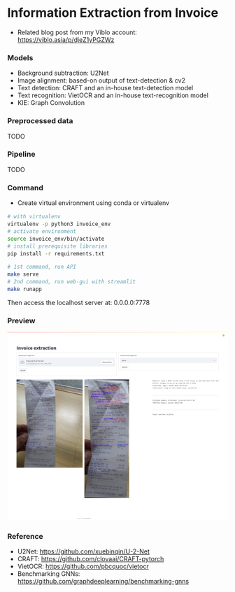 # Information Extraction from Invoice

- Related blog post from my Viblo account: https://viblo.asia/p/djeZ1yPGZWz 

### Models

- Background subtraction: U2Net
- Image alignment: based-on output of text-detection & cv2
- Text detection: CRAFT and an in-house text-detection model
- Text recognition: VietOCR and an in-house text-recognition model
- KIE: Graph Convolution

### Preprocessed data

TODO

### Pipeline

TODO

### Command

- Create virtual environment using conda or virtualenv

```bash
# with virtualenv
virtualenv -p python3 invoice_env
# activate environment
source invoice_env/bin/activate
# install prerequisite libraries
pip install -r requirements.txt
```

```bash
# 1st command, run API
make serve
# 2nd command, run web-gui with streamlit
make runapp
```

Then access the localhost server at: 0.0.0.0:7778

### Preview

![](./assets/demo_kie_invoice.png)


### Reference

- U2Net: https://github.com/xuebinqin/U-2-Net
- CRAFT: https://github.com/clovaai/CRAFT-pytorch
- VietOCR: https://github.com/pbcquoc/vietocr
- Benchmarking GNNs: https://github.com/graphdeeplearning/benchmarking-gnns
